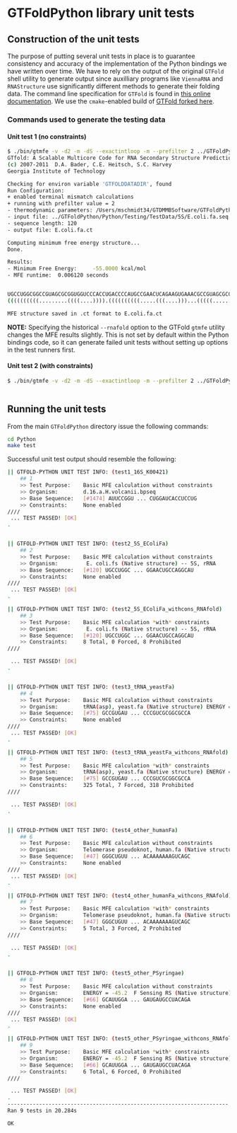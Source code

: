 # GTFoldPython library unit tests

## Construction of the unit tests

The purpose of putting several unit tests in place is to guarantee 
consistency and accuracy of the implementation of the Python 
bindings we have written over time. 
We have to rely on the output of the original ``GTFold`` shell utility 
to generate output since auxilliary programs like ``ViennaRNA`` and 
``RNAStructure`` use significantly different methods to generate 
their folding data. The command line specification for ``GTFold`` is 
found in 
[this online documentation](http://gtfold.sourceforge.net/guide.html). 
We use the ``cmake``-enabled build of [GTFold forked here](https://github.com/gtDMMB/gtfold).

### Commands used to generate the testing data

#### Unit test 1 (no constraints)

```bash
$ ./bin/gtmfe -v -d2 -m -dS --exactintloop -m --prefilter 2 ../GTFoldPython/Python/Testing/TestData/5S/E.coli.fa.seq 
GTfold: A Scalable Multicore Code for RNA Secondary Structure Prediction
(c) 2007-2011  D.A. Bader, C.E. Heitsch, S.C. Harvey
Georgia Institute of Technology

Checking for environ variable 'GTFOLDDATADIR', found 
Run Configuration:
+ enabled terminal mismatch calculations
+ running with prefilter value = 2
- thermodynamic parameters: /Users/mschmidt34/GTDMMBSoftware/GTFoldPython/Python/Testing/ExtraGTFoldThermoData/GTFoldTurner99/
- input file: ../GTFoldPython/Python/Testing/TestData/5S/E.coli.fa.seq
- sequence length: 120
- output file: E.coli.fa.ct

Computing minimum free energy structure...
Done.

Results:
- Minimum Free Energy:     -55.0000 kcal/mol
- MFE runtime:  0.006120 seconds


UGCCUGGCGGCCGUAGCGCGGUGGUCCCACCUGACCCCAUGCCGAACUCAGAAGUGAAACGCCGUAGCGCCGAUGGUAGUGUGGGGUCUCCCCAUGCGAGAGUAGGGAACUGCCAGGCAU
((((((((((.........((((....)))).((((((((((.....(((....)))...(((((.......))))).))))))))))..(((.(((....))))))..)))))))))).

MFE structure saved in .ct format to E.coli.fa.ct
```
**NOTE:** Specifying the historical ``--rnafold`` option to the GTFold ``gtmfe`` utility changes the MFE results slightly. This is not set by default within the Python bindings code, so it can generate failed unit tests without setting up options in the test runners first.

#### Unit test 2 (with constraints)

```bash
$ ./bin/gtmfe -v -d2 -m -dS --exactintloop -m --prefilter 2 ../GTFoldPython/Python/Testing/TestData/5S/E.coli.fa.seq -c ../GTFoldPython/Python/Testing/TestData/5S/E.coli.fa.cons



```

## Running the unit tests

From the main ``GTFoldPython`` directory issue the following 
commands:
```bash
cd Python 
make test
```
Successful unit test output should resemble the following:
```bash
|| GTFOLD-PYTHON UNIT TEST INFO: (test1_16S_K00421)
    ## 1
    >> Test Purpose:    Basic MFE calculation without constraints
    >> Organism:        d.16.a.H.volcanii.bpseq
    >> Base Sequence:   [#1474] AUUCCGGU ... CUGGAUCACCUCCUG
    >> Constraints:     None enabled
////
 ... TEST PASSED! [OK]
.


|| GTFOLD-PYTHON UNIT TEST INFO: (test2_5S_EColiFa)
    ## 2
    >> Test Purpose:    Basic MFE calculation without constraints
    >> Organism:         E. coli.fs (Native structure) -- 5S, rRNA
    >> Base Sequence:   [#120] UGCCUGGC ... GGAACUGCCAGGCAU
    >> Constraints:     None enabled
////
 ... TEST PASSED! [OK]
.

|| GTFOLD-PYTHON UNIT TEST INFO: (test2_5S_EColiFa_withcons_RNAfold)
    ## 3
    >> Test Purpose:    Basic MFE calculation *with* constraints
    >> Organism:         E. coli.fs (Native structure) -- 5S, rRNA
    >> Base Sequence:   [#120] UGCCUGGC ... GGAACUGCCAGGCAU
    >> Constraints:     8 Total, 0 Forced, 8 Prohibited
////

 ... TEST PASSED! [OK]
.


|| GTFOLD-PYTHON UNIT TEST INFO: (test3_tRNA_yeastFa)
    ## 4
    >> Test Purpose:    Basic MFE calculation without constraints
    >> Organism:        tRNA(asp), yeast.fa (Native structure) ENERGY = -34.3
    >> Base Sequence:   [#75] GCCGUGAU ... CCCGUCGCGGCGCCA
    >> Constraints:     None enabled
////
 ... TEST PASSED! [OK]
.

|| GTFOLD-PYTHON UNIT TEST INFO: (test3_tRNA_yeastFa_withcons_RNAfold)
    ## 5
    >> Test Purpose:    Basic MFE calculation *with* constraints
    >> Organism:        tRNA(asp), yeast.fa (Native structure) ENERGY = -34.3
    >> Base Sequence:   [#75] GCCGUGAU ... CCCGUCGCGGCGCCA
    >> Constraints:     325 Total, 7 Forced, 318 Prohibited
////

 ... TEST PASSED! [OK]
.


|| GTFOLD-PYTHON UNIT TEST INFO: (test4_other_humanFa)
    ## 6
    >> Test Purpose:    Basic MFE calculation without constraints
    >> Organism:        Telomerase pseudoknot, human.fa (Native structure)
    >> Base Sequence:   [#47] GGGCUGUU ... ACAAAAAAAGUCAGC
    >> Constraints:     None enabled
////
 ... TEST PASSED! [OK]
.

|| GTFOLD-PYTHON UNIT TEST INFO: (test4_other_humanFa_withcons_RNAfold)
    ## 7
    >> Test Purpose:    Basic MFE calculation *with* constraints
    >> Organism:        Telomerase pseudoknot, human.fa (Native structure)
    >> Base Sequence:   [#47] GGGCUGUU ... ACAAAAAAAGUCAGC
    >> Constraints:     5 Total, 3 Forced, 2 Prohibited
////

 ... TEST PASSED! [OK]
.


|| GTFOLD-PYTHON UNIT TEST INFO: (test5_other_PSyringae)
    ## 8
    >> Test Purpose:    Basic MFE calculation without constraints
    >> Organism:        ENERGY = -45.2  F Sensing RS (Native structure)
    >> Base Sequence:   [#66] GCAUUGGA ... GAUGAUGCCUACAGA
    >> Constraints:     None enabled
////
 ... TEST PASSED! [OK]
.

|| GTFOLD-PYTHON UNIT TEST INFO: (test5_other_PSyringae_withcons_RNAfold)
    ## 9
    >> Test Purpose:    Basic MFE calculation *with* constraints
    >> Organism:        ENERGY = -45.2  F Sensing RS (Native structure)
    >> Base Sequence:   [#66] GCAUUGGA ... GAUGAUGCCUACAGA
    >> Constraints:     6 Total, 6 Forced, 0 Prohibited
////

 ... TEST PASSED! [OK]
.
----------------------------------------------------------------------
Ran 9 tests in 20.284s

OK
```